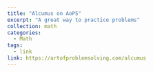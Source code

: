 ```yaml
---
title: "Alcumus on AoPS"
excerpt: "A great way to practice problems"
collection: math
categories:
  - Math
tags:
  - link
link: https://artofproblemsolving.com/alcumus
---
```




